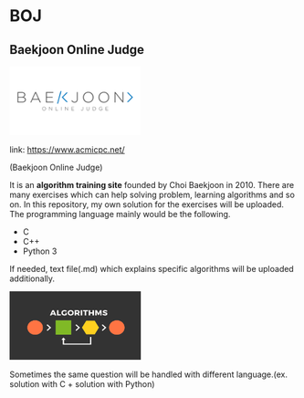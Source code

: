 # BOJ
## Baekjoon Online Judge

<img src="/images/boj_logo.png" width="230" height="120">

link: https://www.acmicpc.net/

(Baekjoon Online Judge)

It is an **algorithm training site** founded by Choi Baekjoon in 2010. There are many exercises which can help solving problem, learning algorithms and so on. In this repository, my own solution for the exercises will be uploaded. The programming language mainly would be the following.
* C
* C++
* Python 3

If needed, text file(.md) which explains specific algorithms will be uploaded additionally.

<img src="/images/algorithm.png" width="230" height="120">

Sometimes the same question will be handled with different language.(ex. solution with C + solution with Python)
